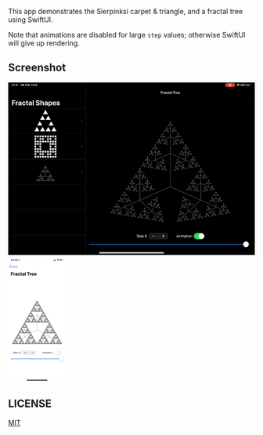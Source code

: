 This app demonstrates the Sierpinksi carpet & triangle, and a fractal tree using
SwiftUI.

Note that animations are disabled for large `step` values; otherwise SwiftUI will give up rendering.

## Screenshot
![ipad screenshot](ipad.gif)
<img src="iphone.png" alt="iphone screenshot" style="zoom:25%;" />

## LICENSE
[MIT](LICENSE)
